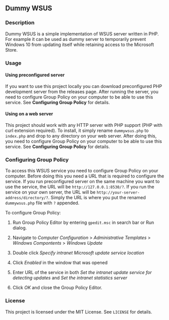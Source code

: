 Dummy WSUS
----------

### Description
Dummy WSUS is a simple implementation of WSUS server written in PHP. For example
it can be used as dummy server to temporarily prevent Windows 10 from updating
itself while retaining access to the Microsoft Store.

### Usage
#### Using preconfigured server
If you want to use this project locally you can download preconfigured PHP
development server from the releases page. After running the server, you need to
configure Group Policy on your computer to be able to use this service. See
**Configuring Group Policy** for details.

#### Using on a web server
This project should work with any HTTP server with PHP support (PHP with curl
extension required). To install, it simply rename `dummywsus.php` to `index.php`
and drop to any directory on your web server. After doing this, you need to
configure Group Policy on your computer to be able to use this service. See
**Configuring Group Policy** for details.

### Configuring Group Policy
To access this WSUS service you need to configure Group Policy on your computer.
Before doing this you need a URL that is required to configure the service.
If you run preconfigured server on the same machine you want to use the service,
the URL will be `http://127.0.0.1:8530/?`. If you run the service on your own
server, the URL will be `http://your-server-address/directory/?`. Simply the URL
is where you put the renamed `dummywsus.php` file with `?` appended.

To configure Group Policy:
1. Run Group Policy Editor by entering `gpedit.msc` in search bar or Run
   dialog.

2. Navigate to *Computer Configuration* > *Administrative Templates* >
   *Windows Compontents* > *Windows Update*

3. Double click *Specify intranet Microsoft update service location*

4. Click *Enabled* in the window that was opened

5. Enter URL of the service in both *Set the intranet update service for
   detecting updates* and *Set the intranet statistics server*

6. Click *OK* and close the Group Policy Editor.

### License
This project is licensed under the MIT License. See `LICENSE` for details.
